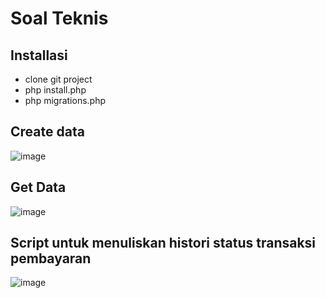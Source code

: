 # Soal Teknis
## Installasi


- clone git project
- php install.php 
- php migrations.php



## Create data
![image](https://user-images.githubusercontent.com/22484265/115651626-bd651c80-a355-11eb-8f3f-90aee57b3512.png)


## Get Data
![image](https://user-images.githubusercontent.com/22484265/115651706-e71e4380-a355-11eb-8a4c-a06dbacd313e.png)


## Script untuk menuliskan histori status transaksi pembayaran
![image](https://user-images.githubusercontent.com/22484265/115651947-73306b00-a356-11eb-8207-8b2dfe6d3723.png)



